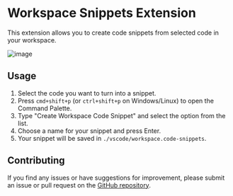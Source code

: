 # Workspace Snippets Extension

This extension allows you to create code snippets from selected code in your workspace.

![image](https://github.com/feli0x/workspace-code-snippets/blob/main/workspace-code-snippets.gif?raw=true)

## Usage

1. Select the code you want to turn into a snippet.
2. Press `cmd+shift+p` (or `ctrl+shift+p` on Windows/Linux) to open the Command Palette.
3. Type "Create Workspace Code Snippet" and select the option from the list.
4. Choose a name for your snippet and press Enter.
5. Your snippet will be saved in `./vscode/workspace.code-snippets`.

## Contributing

If you find any issues or have suggestions for improvement, please submit an issue or pull request on the [GitHub repository](https://github.com/feli0x/workspace-code-snippets).
